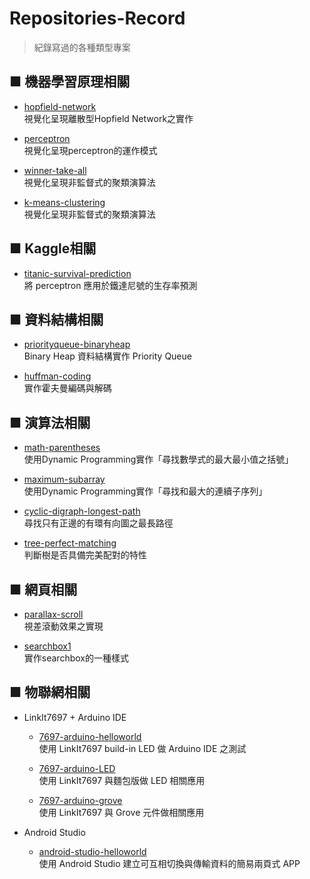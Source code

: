 # **Repositories-Record**
> 紀錄寫過的各種類型專案

##  ■ **機器學習原理相關**
* [hopfield-network](https://github.com/MU-PING/hopfield-network)  
  視覺化呈現離散型Hopfield Network之實作
  
* [perceptron](https://github.com/MU-PING/perceptron)  
  視覺化呈現perceptron的運作模式
  
* [winner-take-all](https://github.com/MU-PING/winner-take-all)  
  視覺化呈現非監督式的聚類演算法
  
* [k-means-clustering](https://github.com/MU-PING/k-means-clustering)  
  視覺化呈現非監督式的聚類演算法

##  ■ **Kaggle相關**
* [titanic-survival-prediction](https://github.com/MU-PING/titanic-survival-prediction)  
  將 perceptron 應用於鐵達尼號的生存率預測

##  ■ **資料結構相關**
* [priorityqueue-binaryheap](https://github.com/MU-PING/priorityqueue-binaryheap)  
  Binary Heap 資料結構實作 Priority Queue
  
* [huffman-coding](https://github.com/MU-PING/huffman-coding)  
  實作霍夫曼編碼與解碼
 
##  ■ **演算法相關**
* [math-parentheses](https://github.com/MU-PING/math-parentheses)  
  使用Dynamic Programming實作「尋找數學式的最大最小值之括號」
  
* [maximum-subarray](https://github.com/MU-PING/maximum-subarray)  
  使用Dynamic Programming實作「尋找和最大的連續子序列」
  
* [cyclic-digraph-longest-path](https://github.com/MU-PING/cyclic-digraph-longest-path)   
  尋找只有正邊的有環有向圖之最長路徑  
  
* [tree-perfect-matching](https://github.com/MU-PING/tree-perfect-matching)     
  判斷樹是否具備完美配對的特性
  
##  ■ **網頁相關**
* [parallax-scroll](https://github.com/MU-PING/parallax-scroll)  
  視差滾動效果之實現
  
* [searchbox1](https://github.com/MU-PING/searchbox1)  
  實作searchbox的一種樣式
  
##  ■ **物聯網相關**
* LinkIt7697 + Arduino IDE

  * [7697-arduino-helloworld](https://github.com/MU-PING/7697-arduino-helloworld)  
    使用 LinkIt7697 build-in LED 做 Arduino IDE 之測試
    
  * [7697-arduino-LED](https://github.com/MU-PING/7697-arduino-LED)  
    使用 LinkIt7697 與麵包版做 LED 相關應用
    
  * [7697-arduino-grove](https://github.com/MU-PING/7697-arduino-grove)  
    使用 LinkIt7697 與 Grove 元件做相關應用
  
* Android Studio

  * [android-studio-helloworld](https://github.com/MU-PING/android-studio-helloworld)  
    使用 Android Studio 建立可互相切換與傳輸資料的簡易兩頁式 APP
